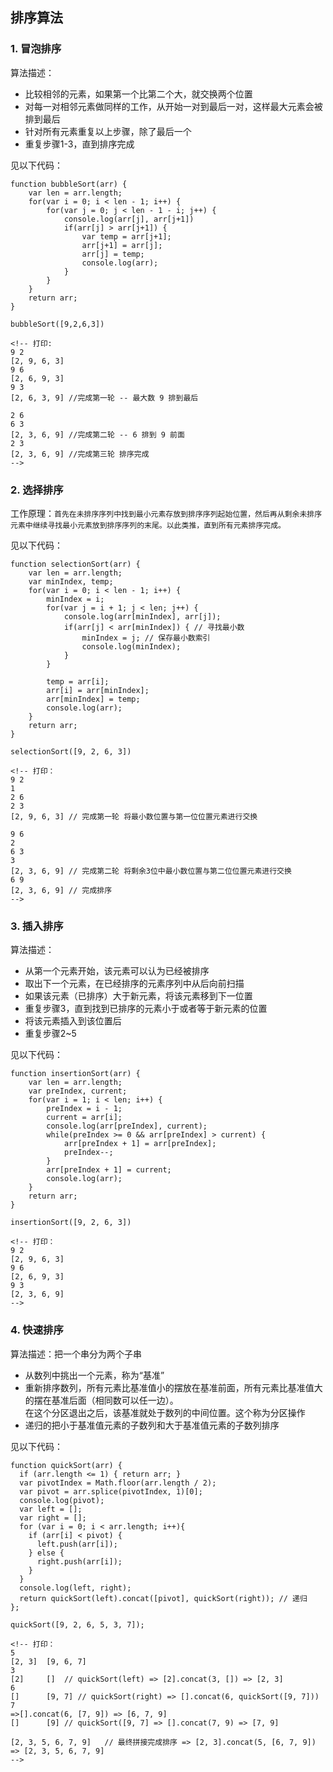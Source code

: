 ## 排序算法   

### 1. 冒泡排序

算法描述：   

* 比较相邻的元素，如果第一个比第二个大，就交换两个位置
* 对每一对相邻元素做同样的工作，从开始一对到最后一对，这样最大元素会被排到最后
* 针对所有元素重复以上步骤，除了最后一个
* 重复步骤1-3，直到排序完成

见以下代码：

```
function bubbleSort(arr) {
    var len = arr.length;
    for(var i = 0; i < len - 1; i++) {
        for(var j = 0; j < len - 1 - i; j++) {
            console.log(arr[j], arr[j+1]) 
            if(arr[j] > arr[j+1]) {
                var temp = arr[j+1];
                arr[j+1] = arr[j];
                arr[j] = temp;
                console.log(arr);
            }
        }
    }
    return arr;
}

bubbleSort([9,2,6,3])

<!-- 打印:
9 2
[2, 9, 6, 3]
9 6
[2, 6, 9, 3]
9 3
[2, 6, 3, 9] //完成第一轮 -- 最大数 9 排到最后

2 6
6 3
[2, 3, 6, 9] //完成第二轮 -- 6 排到 9 前面
2 3
[2, 3, 6, 9] //完成第三轮 排序完成
-->
```

### 2. 选择排序

工作原理：`首先在未排序序列中找到最小元素存放到排序序列起始位置，然后再从剩余未排序元素中继续寻找最小元素放到排序序列的末尾。以此类推，直到所有元素排序完成。`   

见以下代码：

```
function selectionSort(arr) {
    var len = arr.length;
    var minIndex, temp;
    for(var i = 0; i < len - 1; i++) {
        minIndex = i;
        for(var j = i + 1; j < len; j++) {
            console.log(arr[minIndex], arr[j]);
            if(arr[j] < arr[minIndex]) { // 寻找最小数
                minIndex = j; // 保存最小数索引
                console.log(minIndex);
            }
        }

        temp = arr[i];
        arr[i] = arr[minIndex];
        arr[minIndex] = temp;
        console.log(arr);
    }
    return arr;
}

selectionSort([9, 2, 6, 3])

<!-- 打印：
9 2
1
2 6
2 3
[2, 9, 6, 3] // 完成第一轮 将最小数位置与第一位位置元素进行交换

9 6
2
6 3
3
[2, 3, 6, 9] // 完成第二轮 将剩余3位中最小数位置与第二位位置元素进行交换
6 9
[2, 3, 6, 9] // 完成排序
-->
```

### 3. 插入排序

算法描述：

* 从第一个元素开始，该元素可以认为已经被排序
* 取出下一个元素，在已经排序的元素序列中从后向前扫描
* 如果该元素（已排序）大于新元素，将该元素移到下一位置
* 重复步骤3，直到找到已排序的元素小于或者等于新元素的位置
* 将该元素插入到该位置后
* 重复步骤2~5

见以下代码：

```
function insertionSort(arr) {
    var len = arr.length;
    var preIndex, current;
    for(var i = 1; i < len; i++) {
        preIndex = i - 1; 
        current = arr[i]; 
        console.log(arr[preIndex], current);
        while(preIndex >= 0 && arr[preIndex] > current) {
            arr[preIndex + 1] = arr[preIndex]; 
            preIndex--;
        }
        arr[preIndex + 1] = current;
        console.log(arr);
    }
    return arr;
}

insertionSort([9, 2, 6, 3])

<!-- 打印：
9 2
[2, 9, 6, 3]
9 6
[2, 6, 9, 3]
9 3
[2, 3, 6, 9]
-->
```

### 4. 快速排序

算法描述：把一个串分为两个子串

* 从数列中挑出一个元素，称为“基准”
* 重新排序数列，所有元素比基准值小的摆放在基准前面，所有元素比基准值大的摆在基准后面（相同数可以任一边）。   
在这个分区退出之后，该基准就处于数列的中间位置。这个称为分区操作
* 递归的把小于基准值元素的子数列和大于基准值元素的子数列排序

见以下代码：

```
function quickSort(arr) {
  if (arr.length <= 1) { return arr; }
  var pivotIndex = Math.floor(arr.length / 2);
  var pivot = arr.splice(pivotIndex, 1)[0]; 
  console.log(pivot);
  var left = [];
  var right = [];
  for (var i = 0; i < arr.length; i++){
    if (arr[i] < pivot) {
      left.push(arr[i]);
    } else {
      right.push(arr[i]);
    }
  }
  console.log(left, right);
  return quickSort(left).concat([pivot], quickSort(right)); // 递归
};

quickSort([9, 2, 6, 5, 3, 7]);

<!-- 打印：
5
[2, 3]  [9, 6, 7]
3
[2]     []  // quickSort(left) => [2].concat(3, []) => [2, 3]
6
[]      [9, 7] // quickSort(right) => [].concat(6, quickSort([9, 7]))
7                                                                         =>[].concat(6, [7, 9]) => [6, 7, 9]
[]      [9] // quickSort([9, 7] => [].concat(7, 9) => [7, 9] 

[2, 3, 5, 6, 7, 9]   // 最终拼接完成排序 => [2, 3].concat(5, [6, 7, 9]) => [2, 3, 5, 6, 7, 9] 
-->
```


